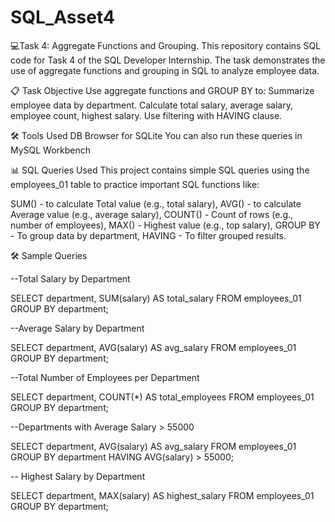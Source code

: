 # SQL_Asset4
💻Task 4: Aggregate Functions and Grouping.
This repository contains SQL code for Task 4 of the SQL Developer Internship. The task demonstrates the use of aggregate functions and grouping in SQL to analyze employee data.


📋 Task Objective
Use aggregate functions and GROUP BY to:
Summarize employee data by department.
Calculate total salary, average salary, employee count, highest salary.
Use filtering with HAVING clause.


🛠 Tools Used
DB Browser for SQLite
You can also run these queries in MySQL Workbench


📊 SQL Queries Used
This project contains simple SQL queries using the employees_01 table to practice important SQL functions like:

SUM() 	- to calculate Total value (e.g., total salary),
AVG()   - to calculate	Average value (e.g., average salary),
COUNT()	- Count of rows (e.g., number of employees),
MAX() 	- Highest value (e.g., top salary),
GROUP BY -	To group data by department,
HAVING	 - To filter grouped results.

🛠️ Sample Queries

 --Total Salary by Department
 
SELECT department, SUM(salary) AS total_salary
FROM employees_01
GROUP BY department;

--Average Salary by Department

SELECT department, AVG(salary) AS avg_salary
FROM employees_01
GROUP BY department;

--Total Number of Employees per Department

SELECT department, COUNT(*) AS total_employees
FROM employees_01
GROUP BY department;

--Departments with Average Salary > 55000

SELECT department, AVG(salary) AS avg_salary
FROM employees_01
GROUP BY department
HAVING AVG(salary) > 55000;

-- Highest Salary by Department

SELECT department, MAX(salary) AS highest_salary
FROM employees_01
GROUP BY department;




